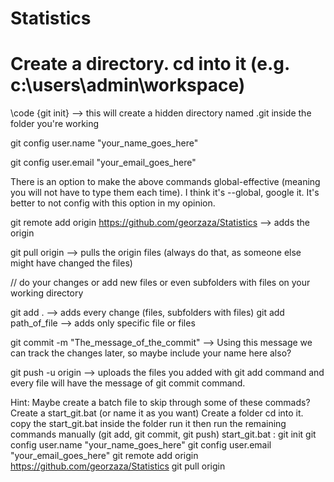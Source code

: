 # Statistics

# Create a directory. cd into it (e.g. c:\users\admin\workspace)

\code {git init}        --> this will create a hidden directory named .git inside the folder you're working

git config user.name "your_name_goes_here"  

git config user.email "your_email_goes_here"

There is an option to make the above commands global-effective (meaning you will not have to type them each time). 
I think it's --global, google it. It's better to not config with this option in my opinion.

git remote add origin https://github.com/georzaza/Statistics    --> adds the origin  

git pull origin   --> pulls the origin files (always do that, as someone else might have changed the files)

// do your changes or add new files or even subfolders with files on your working directory

git add .                   --> adds every change (files, subfolders with files)
git add path_of_file        --> adds only specific file or files

git commit -m "The_message_of_the_commit"   --> Using this message we can track the changes later, so maybe include your name here also?

git push -u origin                          --> uploads the files you added with git add command and every file will have the message of git commit command.


Hint: Maybe create a batch file to skip through some of these commads?
Create a start_git.bat (or name it as you want) 
Create a folder
cd into it.
copy the start_git.bat inside the folder
run it
then run the remaining commands manually (git add, git commit, git push)
start_git.bat :
                git init
                git config user.name "your_name_goes_here"
                git config user.email "your_email_goes_here"
                git remote add origin https://github.com/georzaza/Statistics
                git pull origin
